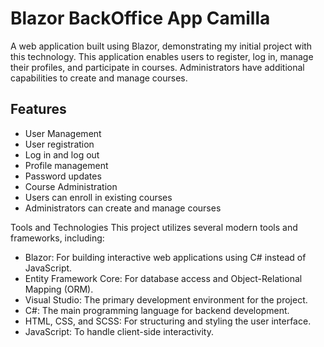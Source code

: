 # Blazor BackOffice App Camilla
A web application built using Blazor, demonstrating my initial project with this technology. This application enables users to register, log in, manage their profiles, and participate in courses. Administrators have additional capabilities to create and manage courses.

## Features
- User Management
- User registration
- Log in and log out
- Profile management
- Password updates
- Course Administration
- Users can enroll in existing courses
- Administrators can create and manage courses

Tools and Technologies
This project utilizes several modern tools and frameworks, including:
- Blazor: For building interactive web applications using C# instead of JavaScript.
- Entity Framework Core: For database access and Object-Relational Mapping (ORM).
- Visual Studio: The primary development environment for the project.
- C#: The main programming language for backend development.
- HTML, CSS, and SCSS: For structuring and styling the user interface.
- JavaScript: To handle client-side interactivity.
